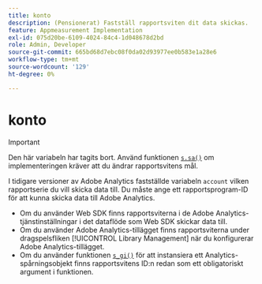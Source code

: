 ```yaml
---
title: konto
description: (Pensionerat) Fastställ rapportsviten dit data skickas.
feature: Appmeasurement Implementation
exl-id: 075d20be-6109-4024-84c4-1d048678d2bd
role: Admin, Developer
source-git-commit: 665bd68d7ebc08f0da02d93977ee0b583e1a28e6
workflow-type: tm+mt
source-wordcount: '129'
ht-degree: 0%

---
```


# konto

>[!IMPORTANT]
>
>Den här variabeln har tagits bort. Använd funktionen [`s.sa()`](../functions/sa-method.md) om implementeringen kräver att du ändrar rapportsvitens mål.

I tidigare versioner av Adobe Analytics fastställde variabeln `account` vilken rapportserie du vill skicka data till. Du måste ange ett rapportsprogram-ID för att kunna skicka data till Adobe Analytics.

* Om du använder Web SDK finns rapportsviterna i de Adobe Analytics-tjänstinställningar i det dataflöde som Web SDK skickar data till.
* Om du använder Adobe Analytics-tillägget finns rapportsviterna under dragspelsfliken [!UICONTROL Library Management] när du konfigurerar Adobe Analytics-tillägget.
* Om du använder funktionen [`s_gi()`](../functions/s-gi.md) för att instansiera ett Analytics-spårningsobjekt finns rapportsvitens ID:n redan som ett obligatoriskt argument i funktionen.
